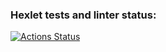 ### Hexlet tests and linter status:
[![Actions Status](https://github.com/magasalamanca/data-analytics-project-92/actions/workflows/hexlet-check.yml/badge.svg)](https://github.com/magasalamanca/data-analytics-project-92/actions)